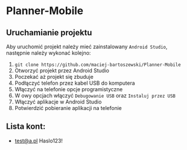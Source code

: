 # Planner-Mobile
## Uruchamianie projektu

Aby uruchomić projekt należy mieć zainstalowany `Android Studio`, następnie należy wykonać kolejno:
1. ```git clone https://github.com/maciej-bartoszewski/Planner-Mobile```
2. Otworzyć projekt przez Android Studio
3. Poczekać aż projekt się zbuduje
4. Podłączyć telefon przez kabel USB do komputera
5. Włączyć na telefonie opcje programistyczne
6. W owy opcjach włączyć `Debugowanie USB` oraz `Instaluj przez USB` 
7. Włączyć aplikacje w Android Studio
8. Potwierdzić pobieranie aplikacji na telefonie
   
## Lista kont:
 * test@a.pl Haslo123!
